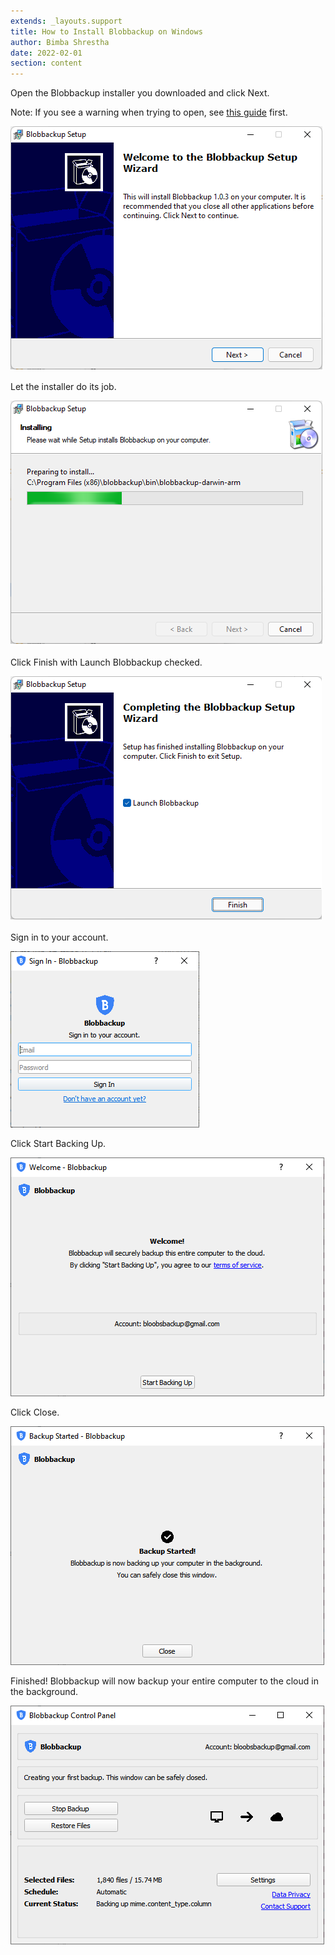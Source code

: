 ```yaml
---
extends: _layouts.support
title: How to Install Blobbackup on Windows
author: Bimba Shrestha
date: 2022-02-01
section: content
---
```


Open the Blobbackup installer you downloaded and click Next.

Note: If you see a warning when trying to open, see <a href="/support/windows-codesign-warnings" target="_blank">this guide</a> first.

<img src="/assets/images/win-installer1.png" class="my-8"/>

Let the installer do its job.

<img src="/assets/images/win-installer2.png" class="my-8"/>

Click Finish with Launch Blobbackup checked.

<img src="/assets/images/win-installer3.png" class="my-8">

Sign in to your account.

<img src="/assets/images/win-login.png" class="my-8">

Click Start Backing Up.

<img src="/assets/images/win-welcome.png" class="my-8">

Click Close.

<img src="/assets/images/win-started.png" class="my-8">

Finished! Blobbackup will now backup your entire computer to the cloud in the background.

<img src="/assets/images/win-main.png" class="my-8">



